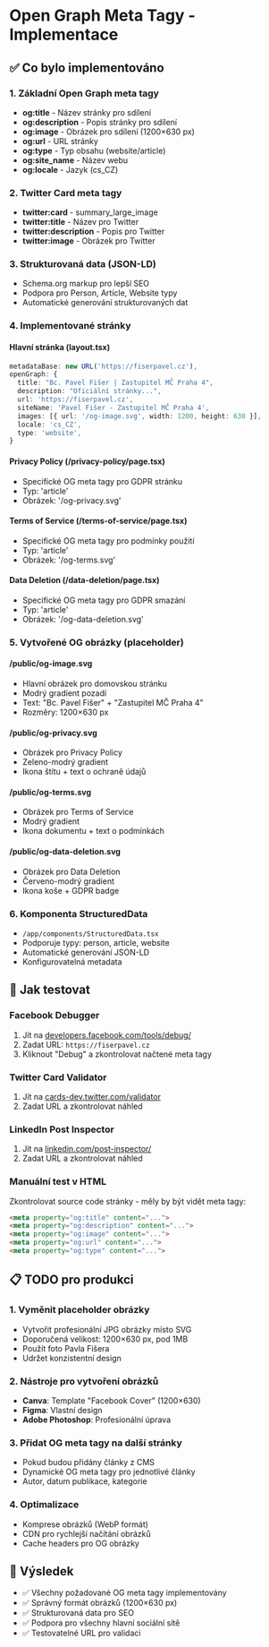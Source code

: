 # Open Graph Meta Tagy - Implementace

## ✅ Co bylo implementováno

### 1. Základní Open Graph meta tagy
- **og:title** - Název stránky pro sdílení
- **og:description** - Popis stránky pro sdílení  
- **og:image** - Obrázek pro sdílení (1200×630 px)
- **og:url** - URL stránky
- **og:type** - Typ obsahu (website/article)
- **og:site_name** - Název webu
- **og:locale** - Jazyk (cs_CZ)

### 2. Twitter Card meta tagy
- **twitter:card** - summary_large_image
- **twitter:title** - Název pro Twitter
- **twitter:description** - Popis pro Twitter
- **twitter:image** - Obrázek pro Twitter

### 3. Strukturovaná data (JSON-LD)
- Schema.org markup pro lepší SEO
- Podpora pro Person, Article, Website typy
- Automatické generování strukturovaných dat

### 4. Implementované stránky

#### Hlavní stránka (layout.tsx)
```typescript
metadataBase: new URL('https://fiserpavel.cz'),
openGraph: {
  title: "Bc. Pavel Fišer | Zastupitel MČ Praha 4",
  description: "Oficiální stránky...",
  url: 'https://fiserpavel.cz',
  siteName: 'Pavel Fišer - Zastupitel MČ Praha 4',
  images: [{ url: '/og-image.svg', width: 1200, height: 630 }],
  locale: 'cs_CZ',
  type: 'website',
}
```

#### Privacy Policy (/privacy-policy/page.tsx)
- Specifické OG meta tagy pro GDPR stránku
- Typ: 'article'
- Obrázek: '/og-privacy.svg'

#### Terms of Service (/terms-of-service/page.tsx)
- Specifické OG meta tagy pro podmínky použití
- Typ: 'article'
- Obrázek: '/og-terms.svg'

#### Data Deletion (/data-deletion/page.tsx)
- Specifické OG meta tagy pro GDPR smazání
- Typ: 'article'
- Obrázek: '/og-data-deletion.svg'

### 5. Vytvořené OG obrázky (placeholder)

#### /public/og-image.svg
- Hlavní obrázek pro domovskou stránku
- Modrý gradient pozadí
- Text: "Bc. Pavel Fišer" + "Zastupitel MČ Praha 4"
- Rozměry: 1200×630 px

#### /public/og-privacy.svg
- Obrázek pro Privacy Policy
- Zeleno-modrý gradient
- Ikona štítu + text o ochraně údajů

#### /public/og-terms.svg
- Obrázek pro Terms of Service
- Modrý gradient
- Ikona dokumentu + text o podmínkách

#### /public/og-data-deletion.svg
- Obrázek pro Data Deletion
- Červeno-modrý gradient
- Ikona koše + GDPR badge

### 6. Komponenta StructuredData
- `/app/components/StructuredData.tsx`
- Podporuje typy: person, article, website
- Automatické generování JSON-LD
- Konfigurovatelná metadata

## 🔧 Jak testovat

### Facebook Debugger
1. Jít na [developers.facebook.com/tools/debug/](https://developers.facebook.com/tools/debug/)
2. Zadat URL: `https://fiserpavel.cz`
3. Kliknout "Debug" a zkontrolovat načtené meta tagy

### Twitter Card Validator
1. Jít na [cards-dev.twitter.com/validator](https://cards-dev.twitter.com/validator)
2. Zadat URL a zkontrolovat náhled

### LinkedIn Post Inspector
1. Jít na [linkedin.com/post-inspector/](https://linkedin.com/post-inspector/)
2. Zadat URL a zkontrolovat náhled

### Manuální test v HTML
Zkontrolovat source code stránky - měly by být vidět meta tagy:
```html
<meta property="og:title" content="...">
<meta property="og:description" content="...">
<meta property="og:image" content="...">
<meta property="og:url" content="...">
<meta property="og:type" content="...">
```

## 📋 TODO pro produkci

### 1. Vyměnit placeholder obrázky
- Vytvořit profesionální JPG obrázky místo SVG
- Doporučená velikost: 1200×630 px, pod 1MB
- Použít foto Pavla Fišera
- Udržet konzistentní design

### 2. Nástroje pro vytvoření obrázků
- **Canva**: Template "Facebook Cover" (1200×630)
- **Figma**: Vlastní design
- **Adobe Photoshop**: Profesionální úprava

### 3. Přidat OG meta tagy na další stránky
- Pokud budou přidány články z CMS
- Dynamické OG meta tagy pro jednotlivé články
- Autor, datum publikace, kategorie

### 4. Optimalizace
- Komprese obrázků (WebP formát)
- CDN pro rychlejší načítání obrázků
- Cache headers pro OG obrázky

## 🎯 Výsledek
- ✅ Všechny požadované OG meta tagy implementovány
- ✅ Správný formát obrázků (1200×630 px)
- ✅ Strukturovaná data pro SEO
- ✅ Podpora pro všechny hlavní sociální sítě
- ✅ Testovatelné URL pro validaci
